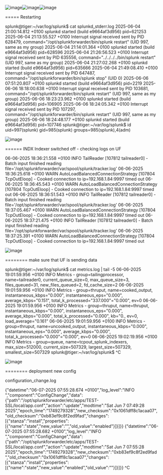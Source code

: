 ![image](https://github.com/user-attachments/assets/becb9fac-e818-4449-b206-f9070493abb1)![image](https://github.com/user-attachments/assets/db69c567-350c-4d0d-af0f-6ae3020ca8e8)![image](https://github.com/user-attachments/assets/c514c807-f429-43b3-b761-4e7c4dcdeace)

===== Restarting


splunk@tiger:~/var/log/splunk$ cat splunkd_stderr.log 
2025-06-04 21:00:14.812 +0100 splunkd started (build e9664af3d956) pid=621253
2025-06-04 21:13:55.527 +0100 Interrupt signal received sent by PID 628479, command="/opt/splunkforwarder/bin/splunk restart" (UID 997, same as my group)
2025-06-04 21:14:01.364 +0100 splunkd started (build e9664af3d956) pid=628596
2025-06-04 21:26:56.523 +0100 Interrupt signal received sent by PID 635556, command="../../../../bin/splunk restart" (UID 997, same as my group)
2025-06-04 21:27:02.268 +0100 splunkd started (build e9664af3d956) pid=635666
2025-06-04 21:49:08.410 +0100 Interrupt signal received sent by PID 647487, command="/opt/splunkforwarder/bin/splunk stop" (UID 0)
2025-06-06 07:51:20.807 +0100 splunkd started (build e9664af3d956) pid=2219
2025-06-06 18:18:00.638 +0100 Interrupt signal received sent by PID 103681, command="/opt/splunkforwarder/bin/splunk restart" (UID 997, same as my group)
2025-06-06 18:23:23.962 +0100 splunkd started (build e9664af3d956) pid=106905
2025-06-06 18:24:05.342 +0100 Interrupt signal received sent by PID 107297, command="/opt/splunkforwarder/bin/splunk restart" (UID 997, same as my group)
2025-06-06 18:24:48.177 +0100 splunkd started (build e9664af3d956) pid=107746
splunk@tiger:~/var/log/splunk$ id
uid=997(splunk) gid=985(splunk) groups=985(splunk),4(adm)


![image](https://github.com/user-attachments/assets/186e0049-2a55-4634-a440-616f5aca5cbf)



======  INDX Indexer switched off   - checking logs on UF

06-06-2025 18:36:21.558 +0100 INFO  TailReader [107812 tailreader0] - Batch input finished reading file='/opt/splunkforwarder/var/spool/splunk/tracker.log'
06-06-2025 18:36:25.618 +0100 WARN  AutoLoadBalancedConnectionStrategy [107804 TcpOutEloop] - Cooked connection to ip=192.168.1.84:9997 timed out
06-06-2025 18:36:45.543 +0100 WARN  AutoLoadBalancedConnectionStrategy [107804 TcpOutEloop] - Cooked connection to ip=192.168.1.84:9997 timed out
06-06-2025 18:36:51.543 +0100 INFO  TailReader [107812 tailreader0] - Batch input finished reading file='/opt/splunkforwarder/var/spool/splunk/tracker.log'
06-06-2025 18:37:05.467 +0100 WARN  AutoLoadBalancedConnectionStrategy [107804 TcpOutEloop] - Cooked connection to ip=192.168.1.84:9997 timed out
06-06-2025 18:37:21.475 +0100 INFO  TailReader [107812 tailreader0] - Batch input finished reading file='/opt/splunkforwarder/var/spool/splunk/tracker.log'
06-06-2025 18:37:25.391 +0100 WARN  AutoLoadBalancedConnectionStrategy [107804 TcpOutEloop] - Cooked connection to ip=192.168.1.84:9997 timed out



![image](https://github.com/user-attachments/assets/88f4b9fd-0e2b-4165-b47f-a882d1afac2c)


======== make sure that UF is sending data


splunk@tiger:~/var/log/splunk$ cat metrics.log   | tail -5
06-06-2025 19:01:59.956 +0100 INFO  Metrics - group=tailingprocessor, name=tailreader0, current_queue_size=0, max_queue_size=3, files_queued=31, new_files_queued=2, fd_cache_size=2
06-06-2025 19:01:59.956 +0100 INFO  Metrics - group=thruput, name=cooked_output, instantaneous_kbps="0.000", instantaneous_eps="0.000", average_kbps="0.151", total_k_processed="337.000"="0.000", ev=0
06-06-2025 19:01:59.956 +0100 INFO  Metrics - group=thruput, name=thruput, instantaneous_kbps="0.000", instantaneous_eps="0.000", average_kbps="0.000", total_k_processed="0.000", kb="0., ev=0, load_average="0.161"
06-06-2025 19:01:59.956 +0100 INFO  Metrics - group=thruput, name=uncooked_output, instantaneous_kbps="0.000", instantaneous_eps="0.000", average_kbps="0.000", total_k_processed="0.000"="0.000", ev=0
06-06-2025 19:02:19.956 +0100 INFO  Metrics - group=queue, name=tcpout_splunk_indexers, max_size=512000, current_size=507329, largest_size=507329, smallest_size=507329
splunk@tiger:~/var/log/splunk$ ^C




![image](https://github.com/user-attachments/assets/3f0c14f5-a48b-4cab-a7aa-a259541d7f4e)






======== deployment new config

configuration_change.log


{"datetime":"06-07-2025 07:55:28.674 +0100","log_level":"INFO ","component":"ConfigChange","data":{"path":"/opt/splunkforwarder/etc/apps/TEST-SSL/local/app.conf","action":"update","modtime":"Sat Jun  7 07:49:28 2025","epoch_time":"1749279328","new_checksum":"0x1061dff8c1acaa07","old_checksum":"0xb83ef9c8f2ed9fad","changes":[{"stanza":"install","properties":[{"name":"state","new_value":"","old_value":"enabled"}]}]}}
{"datetime":"06-07-2025 07:55:28.682 +0100","log_level":"INFO ","component":"ConfigChange","data":{"path":"/opt/splunkforwarder/etc/apps/TEST-SSL/local/app.conf","action":"update","modtime":"Sat Jun  7 07:55:28 2025","epoch_time":"1749279328","new_checksum":"0xb83ef9c8f2ed9fad","old_checksum":"0x1061dff8c1acaa07","changes":[{"stanza":"install","properties":[{"name":"state","new_value":"enabled","old_value":""}]}]}}
^C











